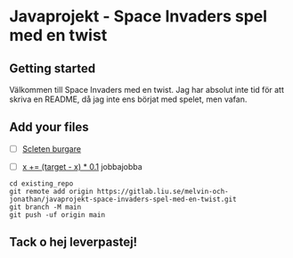 # Javaprojekt - Space Invaders spel med en twist



## Getting started

Välkommen till Space Invaders med en twist. Jag har absolut inte tid för att skriva en README, då jag inte ens börjat med spelet, men vafan.

## Add your files

- [ ] [Scleten burgare](https://preview.redd.it/ictzak8ndtka1.jpg?width=640&crop=smart&auto=webp&v=enabled&s=346e9a75d1fbaadfb90bb05cb75cec28bcbbd626) 

- [ ] [x += (target - x) * 0.1](https://preview.redd.it/aj985s7u8r531.gif?width=636&format=mp4&v=enabled&s=d56abe658bd90e90c25a241192d7b7bc9e9f5e58) jobbajobba

```
cd existing_repo
git remote add origin https://gitlab.liu.se/melvin-och-jonathan/javaprojekt-space-invaders-spel-med-en-twist.git
git branch -M main
git push -uf origin main
```

## Tack o hej leverpastej!